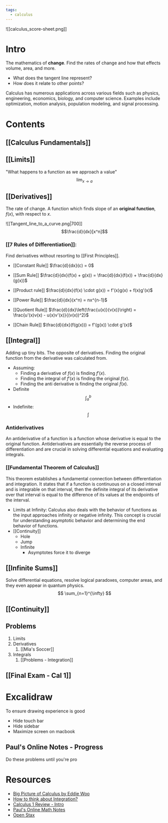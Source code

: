 ```yaml
---
tags:
  - calculus
---
```

![[calculus_score-sheet.png]]
# Intro
The mathematics of **change**. Find the rates of change and how that effects volume, area, and more.

- What does the tangent line represent?
- How does it relate to other points?
  
Calculus has numerous applications across various fields such as physics, engineering, economics, biology, and computer science. Examples include optimization, motion analysis, population modeling, and signal processing.
# Contents


## [[Calculus Fundamentals]]

## [[Limits]]
  "What happens to a function as we approach a value"
  $$\lim_{x \to a} $$
## [[Derivatives]]
The rate of change. A function which finds slope of an **original function**, $f(x)$, with respect to $x$.  

![[Tangent_line_to_a_curve.png|700]]
$$\frac{d}{dx}[x^n]$$
### [[7 Rules of Differentiation]]: 
Find derivatives without resorting to [[First Principles]]. 
- [[Constant Rule]]
  $\frac{d}{dx}(c) = 0$
  
- [[Sum Rule]]
  $\frac{d}{dx}(f(x) + g(x)) = \frac{d}{dx}(f(x)) + \frac{d}{dx}(g(x))$
  
- [[Product rule]]
  $\frac{d}{dx}(f(x) \cdot g(x)) = f'(x)g(x) + f(x)g'(x)$
  
- [[Power Rule]]
  $\frac{d}{dx}(x^n) = nx^{n-1}$
  
- [[Quotient Rule]]
  $\frac{d}{dx}\left(\frac{u(x)}{v(x)}\right) = \frac{u'(x)v(x) - u(x)v'(x)}{(v(x))^2}$
	  
- [[Chain Rule]]
  $\frac{d}{dx}(f(g(x))) = f'(g(x)) \cdot g'(x)$
## [[Integral]]
Adding up tiny bits. The opposite of derivatives. Finding the original function from the derivative was calculated from.
- Assuming:
	- Finding a derivative of $f(x)$ is finding $f'(x)$. 
	- Finding the integral of $f'(x)$ is finding the original $f(x)$.
	- Finding the anti derivative is finding the original $f(x)$.
- Definite
  $$\int_{a}^b$$
- Indefinite:
  $$\int$$
  
### Antiderivatives
  An antiderivative of a function is a function whose derivative is equal to the original function. Antiderivatives are essentially the reverse process of differentiation and are crucial in solving differential equations and evaluating integrals.
### [[Fundamental Theorem of Calculus]]
  This theorem establishes a fundamental connection between differentiation and integration. It states that if a function is continuous on a closed interval and is integrable on that interval, then the definite integral of its derivative over that interval is equal to the difference of its values at the endpoints of the interval.
- Limits at Infinity: 
  Calculus also deals with the behavior of functions as the input approaches infinity or negative infinity. This concept is crucial for understanding asymptotic behavior and determining the end behavior of functions.
- [[Continuity]]
	- Hole
	- Jump
	- Infinite
		- Asymptotes force it to diverge
## [[Infinite Sums]]
Solve differential equations, resolve logical paradoxes, computer areas, and they even appear in quantum physics.
$$
\sum_{n=1}^{\infty}
$$
## [[Continuity]]

## Problems
1. Limits
2. Derivatives
	1. [[Mia's Soccer]]
3. Integrals
	1. [[Problems - Integration]]
## [[Final Exam - Cal 1]]

# Excalidraw
To ensure drawing experience is good 
- Hide touch bar
- Hide sidebar
- Maximize screen on macbook

## Paul's Online Notes - Progress

Do these problems until you're pro

# Resources
- [Big Picture of Calculus by Eddie Woo](https://www.youtube.com/watch?v=tt2DGYOi3hc&ab_channel=EddieWoo)
- [How to think about Integration?](https://www.youtube.com/watch?v=MwVBzE7Z5gw&t=329s&ab_channel=MathTheWorld)
- [Calculus 1 Review - Intro](https://www.youtube.com/watch?v=GiCojsAWRj0&ab_channel=TheOrganicChemistryTutor)
- [Paul's Online Math Notes](https://tutorial.math.lamar.edu/Problems/CalcI/CalcI.aspx)
- [Open Stax](https://openstax.org/books/calculus-volume-1/pages/2-3-the-limit-laws)
